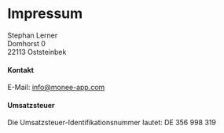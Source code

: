 # Impressum

Stephan Lerner  
Domhorst 0  
22113 Oststeinbek

#### Kontakt

E-Mail: info@monee-app.com

#### Umsatzsteuer

Die Umsatzsteuer-Identifikationsnummer lautet: DE 356 998 319